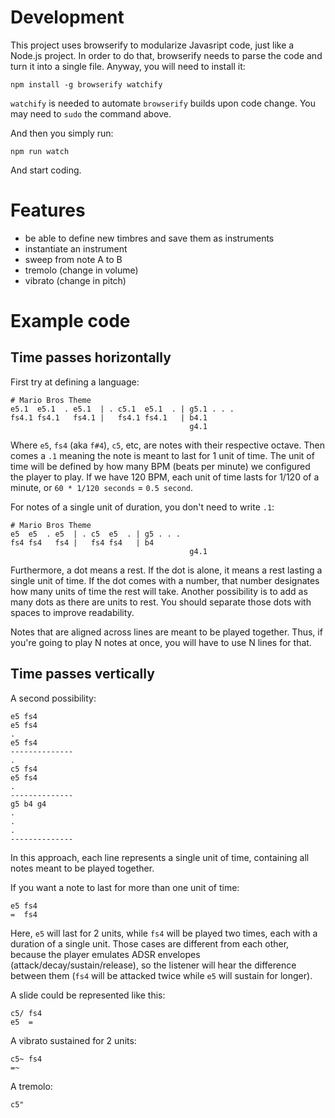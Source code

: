 
# Development

This project uses browserify to modularize Javasript code, just like a Node.js project. In order to do that, browserify
needs to parse the code and turn it into a single file. Anyway, you will need to install it:

    npm install -g browserify watchify

`watchify` is needed to automate `browserify` builds upon code change. You may need to `sudo` the command above.

And then you simply run:

    npm run watch

And start coding.

# Features

* be able to define new timbres and save them as instruments
* instantiate an instrument
* sweep from note A to B
* tremolo (change in volume)
* vibrato (change in pitch)

# Example code

## Time passes horizontally

First try at defining a language:

    # Mario Bros Theme
    e5.1  e5.1  . e5.1  | . c5.1  e5.1  . | g5.1 . . .
    fs4.1 fs4.1   fs4.1 |   fs4.1 fs4.1   | b4.1
                                            g4.1

Where `e5`, `fs4` (aka `f#4`), `c5`, etc, are notes with their respective octave. Then comes a `.1` meaning the note is meant to
last for 1 unit of time. The unit of time will be defined by how many BPM (beats per minute) we configured the player to
play. If we have 120 BPM, each unit of time lasts for 1/120 of a minute, or `60 * 1/120 seconds` = `0.5 second`.

For notes of a single unit of duration, you don't need to write `.1`:

    # Mario Bros Theme
    e5  e5  . e5  | . c5  e5  . | g5 . . .
    fs4 fs4   fs4 |   fs4 fs4   | b4
                                            g4.1
Furthermore, a dot means a rest. If the dot is alone, it means a rest lasting a single unit of time. If the dot comes
with a number, that number designates how many units of time the rest will take. Another possibility is to add as many
dots as there are units to rest. You should separate those dots with spaces to improve readability.

Notes that are aligned across lines are meant to be played together. Thus, if you're going to play N notes at once, you
will have to use N lines for that.

## Time passes vertically

A second possibility:

    e5 fs4
    e5 fs4
    .
    e5 fs4
    --------------
    .
    c5 fs4
    e5 fs4
    .
    --------------
    g5 b4 g4
    .
    .
    .
    --------------

In this approach, each line represents a single unit of time, containing all notes meant to be played together.

If you want a note to last for more than one unit of time:

    e5 fs4
    =  fs4

Here, `e5` will last for 2 units, while `fs4` will be played two times, each with a duration of a single unit. Those
cases are different from each other, because the player emulates ADSR envelopes (attack/decay/sustain/release), so the
listener will hear the difference between them (`fs4` will be attacked twice while `e5` will sustain for longer).

A slide could be represented like this:

    c5/ fs4
    e5  =

A vibrato sustained for 2 units:

    c5~ fs4
    =~

A tremolo:

    c5"



